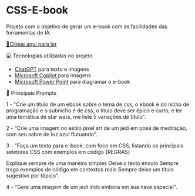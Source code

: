 # CSS-E-book

Projeto com o objetivo de gerar um e-book com as facilidades das ferramentas de IA.

<a href="https://github.com/SanMartinRO/CSS-E-book/blob/main/E-book%20CSS.pdf" title="View PDF now"> 📕Clique aqui para ler</a>



 💻 Tecnologias utilizadas no projeto

 
 - [ChatGPT](https://chatgpt.com/) para texto e imagens
 - [Microsoft Copilot ](https://copilot.microsoft.com/) para imagens
 - [Microsoft Power Point](https://www.microsoft.com/en/microsoft-365/powerpoint) para diagramar o e-book


 🧠 Principais Prompts


1 - "Crie um título de um ebook sobre o tema de css, o ebook é do nicho de programação e o subnicho é de css, o título deve ser épico e curto, e ter uma temática de star wars, me liste 5 variações de título".

2 - "Crie uma imagem no estilo pixel art de um jedi em pose de meditação, com seu sabre de luz azul flutuando".

3 - "Faça um texto para e-book, com foco em CSS, listando os principais seletores CSS com exemplos em código
{REGRAS}

Explique sempre de uma maneira simples
Deixe o texto enxuto
Sempre traga exemplos de código em contextos reais
Sempre deixe um título sugestivo por tópico".

4 - "Gere uma imagem de um jedi indo embora em sua nave espacial".
